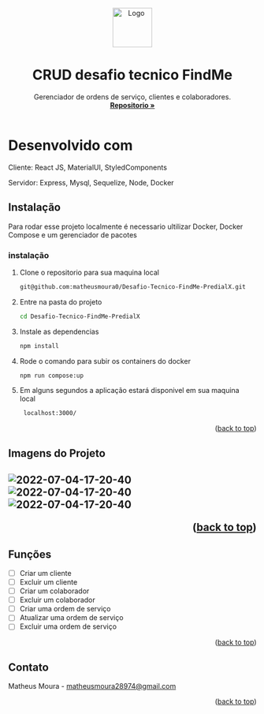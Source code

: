 
<br />
<div align="center">
  <a href="https://github.com/matheusmoura0/FullStack-Todo">
    <img src="https://media.discordapp.net/attachments/779206258082185217/1011048366190370866/unknown.png" alt="Logo" width="80" height="80">
  </a>

<h1 align="center">CRUD desafio tecnico FindMe</h1>

  <p align="center">
    Gerenciador de ordens de serviço, clientes e colaboradores.
    <br />
    <a href=git@github.com:matheusmoura0/Desafio-Tecnico-FindMe-PredialX.git><strong> Repositorio »</strong></a>
    <br />
    <br />
     </p>
</div>

<h1> Desenvolvido com</h1>
<p> Cliente: React JS, MaterialUI, StyledComponents<p>
<p> Servidor: Express, Mysql, Sequelize, Node, Docker <p>



<!-- GETTING STARTED -->
## Instalação

Para rodar esse projeto localmente é necessario ultilizar Docker, Docker Compose e um gerenciador de pacotes



### instalação

1. Clone o repositorio para sua maquina local
   ```sh
   git@github.com:matheusmoura0/Desafio-Tecnico-FindMe-PredialX.git

2. Entre na pasta do projeto
   ```sh
   cd Desafio-Tecnico-FindMe-PredialX
   ```
3. Instale as dependencias
   ```sh
   npm install
   ```

4. Rode o comando para subir os containers do docker
   ```sh
   npm run compose:up
   ```

5. Em alguns segundos a aplicação estará disponivel em sua maquina local
   ```sh
    localhost:3000/
   ```


<p align="right">(<a href="#top">back to top</a>)</p>




<h2> Imagens do Projeto <h2/>

![2022-07-04-17-20-40](https://media.discordapp.net/attachments/779206258082185217/1011738364153704478/unknown.png?width=892&height=702)
![2022-07-04-17-20-40](https://media.discordapp.net/attachments/779206258082185217/1011738455681798235/unknown.png?width=1440&height=637)
![2022-07-04-17-20-40](https://media.discordapp.net/attachments/779206258082185217/1011738562233913344/unknown.png?width=1440&height=530)

<p align="right">(<a href="#top">back to top</a>)</p>



<!-- ROADMAP -->
## Funções

- [ ] Criar um cliente 
- [ ] Excluir um cliente
- [ ] Criar um colaborador
- [ ] Excluir um colaborador 
- [ ] Criar uma ordem de serviço
- [ ] Atualizar uma ordem de serviço
- [ ] Excluir uma ordem de serviço

<p align="right">(<a href="#top">back to top</a>)</p>


<!-- CONTACT -->
## Contato

Matheus Moura - matheusmoura28974@gmail.com


<p align="right">(<a href="#top">back to top</a>)</p>






[linkedin-shield]: https://img.shields.io/badge/-LinkedIn-black.svg?style=for-the-badge&logo=linkedin&colorB=555
[linkedin-url]: https://www.linkedin.com/in/matheusmoura231/
